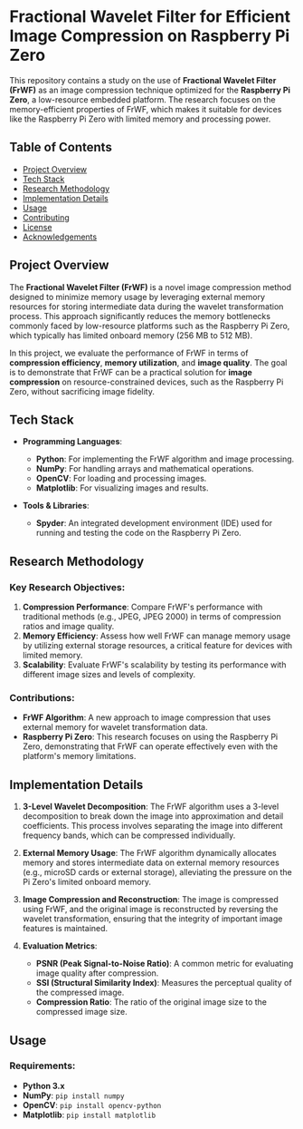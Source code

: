 # Fractional Wavelet Filter for Efficient Image Compression on Raspberry Pi Zero

This repository contains a study on the use of **Fractional Wavelet Filter (FrWF)** as an image compression technique optimized for the **Raspberry Pi Zero**, a low-resource embedded platform. The research focuses on the memory-efficient properties of FrWF, which makes it suitable for devices like the Raspberry Pi Zero with limited memory and processing power.

## Table of Contents
- [Project Overview](#project-overview)
- [Tech Stack](#tech-stack)
- [Research Methodology](#research-methodology)
- [Implementation Details](#implementation-details)
- [Usage](#usage)
- [Contributing](#contributing)
- [License](#license)
- [Acknowledgements](#acknowledgements)

## Project Overview

The **Fractional Wavelet Filter (FrWF)** is a novel image compression method designed to minimize memory usage by leveraging external memory resources for storing intermediate data during the wavelet transformation process. This approach significantly reduces the memory bottlenecks commonly faced by low-resource platforms such as the Raspberry Pi Zero, which typically has limited onboard memory (256 MB to 512 MB).

In this project, we evaluate the performance of FrWF in terms of **compression efficiency**, **memory utilization**, and **image quality**. The goal is to demonstrate that FrWF can be a practical solution for **image compression** on resource-constrained devices, such as the Raspberry Pi Zero, without sacrificing image fidelity.

## Tech Stack

- **Programming Languages**:
  - **Python**: For implementing the FrWF algorithm and image processing.
  - **NumPy**: For handling arrays and mathematical operations.
  - **OpenCV**: For loading and processing images.
  - **Matplotlib**: For visualizing images and results.
  
- **Tools & Libraries**:
  - **Spyder**: An integrated development environment (IDE) used for running and testing the code on the Raspberry Pi Zero.
  
## Research Methodology

### Key Research Objectives:
1. **Compression Performance**: Compare FrWF's performance with traditional methods (e.g., JPEG, JPEG 2000) in terms of compression ratios and image quality.
2. **Memory Efficiency**: Assess how well FrWF can manage memory usage by utilizing external storage resources, a critical feature for devices with limited memory.
3. **Scalability**: Evaluate FrWF's scalability by testing its performance with different image sizes and levels of complexity.

### Contributions:
- **FrWF Algorithm**: A new approach to image compression that uses external memory for wavelet transformation data.
- **Raspberry Pi Zero**: This research focuses on using the Raspberry Pi Zero, demonstrating that FrWF can operate effectively even with the platform's memory limitations.

## Implementation Details

1. **3-Level Wavelet Decomposition**: The FrWF algorithm uses a 3-level decomposition to break down the image into approximation and detail coefficients. This process involves separating the image into different frequency bands, which can be compressed individually.

2. **External Memory Usage**: The FrWF algorithm dynamically allocates memory and stores intermediate data on external memory resources (e.g., microSD cards or external storage), alleviating the pressure on the Pi Zero's limited onboard memory.

3. **Image Compression and Reconstruction**: The image is compressed using FrWF, and the original image is reconstructed by reversing the wavelet transformation, ensuring that the integrity of important image features is maintained.

4. **Evaluation Metrics**:
   - **PSNR (Peak Signal-to-Noise Ratio)**: A common metric for evaluating image quality after compression.
   - **SSI (Structural Similarity Index)**: Measures the perceptual quality of the compressed image.
   - **Compression Ratio**: The ratio of the original image size to the compressed image size.

## Usage

### Requirements:
- **Python 3.x**
- **NumPy**: `pip install numpy`
- **OpenCV**: `pip install opencv-python`
- **Matplotlib**: `pip install matplotlib`


